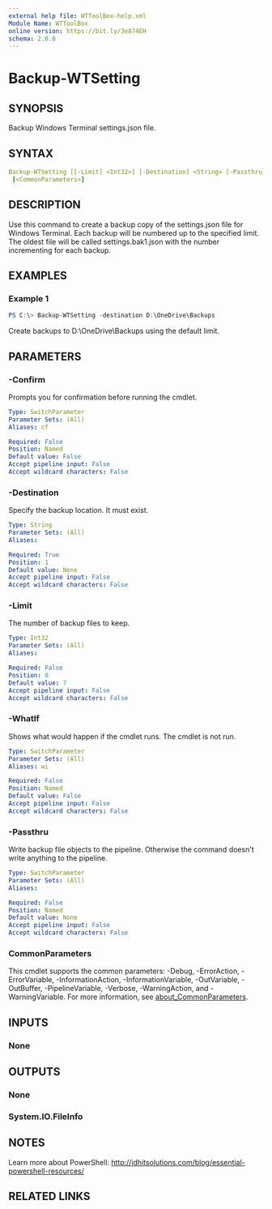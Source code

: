 ```yaml
---
external help file: WTToolBox-help.xml
Module Name: WTToolBox
online version: https://bit.ly/3e874EH
schema: 2.0.0
---
```


# Backup-WTSetting

## SYNOPSIS

Backup Windows Terminal settings.json file.

## SYNTAX

```yaml
Backup-WTSetting [[-Limit] <Int32>] [-Destination] <String> [-Passthru] [-WhatIf] [-Confirm]
 [<CommonParameters>]
```

## DESCRIPTION

Use this command to create a backup copy of the settings.json file for Windows Terminal. Each backup will be numbered up to the  specified limit. The oldest file will be called settings.bak1.json with the number incrementing for each backup.

## EXAMPLES

### Example 1

```powershell
PS C:\> Backup-WTSetting -destination D:\OneDrive\Backups
```

Create backups to D:\OneDrive\Backups using the default limit.

## PARAMETERS

### -Confirm

Prompts you for confirmation before running the cmdlet.

```yaml
Type: SwitchParameter
Parameter Sets: (All)
Aliases: cf

Required: False
Position: Named
Default value: False
Accept pipeline input: False
Accept wildcard characters: False
```

### -Destination

Specify the backup location. It must exist.

```yaml
Type: String
Parameter Sets: (All)
Aliases:

Required: True
Position: 1
Default value: None
Accept pipeline input: False
Accept wildcard characters: False
```

### -Limit

The number of backup files to keep.

```yaml
Type: Int32
Parameter Sets: (All)
Aliases:

Required: False
Position: 0
Default value: 7
Accept pipeline input: False
Accept wildcard characters: False
```

### -WhatIf

Shows what would happen if the cmdlet runs.
The cmdlet is not run.

```yaml
Type: SwitchParameter
Parameter Sets: (All)
Aliases: wi

Required: False
Position: Named
Default value: False
Accept pipeline input: False
Accept wildcard characters: False
```

### -Passthru

Write backup file objects to the pipeline. Otherwise the command doesn't write anything to the pipeline.

```yaml
Type: SwitchParameter
Parameter Sets: (All)
Aliases:

Required: False
Position: Named
Default value: None
Accept pipeline input: False
Accept wildcard characters: False
```

### CommonParameters

This cmdlet supports the common parameters: -Debug, -ErrorAction, -ErrorVariable, -InformationAction, -InformationVariable, -OutVariable, -OutBuffer, -PipelineVariable, -Verbose, -WarningAction, and -WarningVariable. For more information, see [about_CommonParameters](http://go.microsoft.com/fwlink/?LinkID=113216).

## INPUTS

### None

## OUTPUTS

### None

### System.IO.FileInfo

## NOTES

Learn more about PowerShell: http://jdhitsolutions.com/blog/essential-powershell-resources/

## RELATED LINKS
